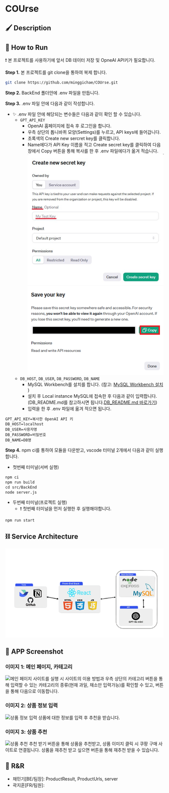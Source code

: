 # COUrse

## 🖌 Description

## 🔧 How to Run

❗ 본 프로젝트를 사용하기에 앞서 DB 데이터 저장 및 OpneAI API키가 필요합니다.

**Step 1.** 본 프로젝트를 git clone을 통하여 복제 합니다.

```bash
git clone https://github.com/minggichae/COUrse.git
```

**Step 2.** BackEnd 폴더안에 .env 파일을 만듭니다.

**Step 3.** .env 파일 안에 다음과 같이 작성합니다.

- ✨ .env 파일 안에 해당되는 변수들은 다음과 같이 확인 할 수 있습니다.
  - `GPT_API_KEY`
    - OpenAI 홈페이지에 접속 후 로그인을 합니다.
    - 우측 상단의 톱니바퀴 모양(Settings)를 누르고, API keys에 들어갑니다.
    - 초록색의 Create new sercret key를 클릭합니다.
    - Name에다가 API Key 이름을 적고 Create secret key를 클릭하여 다음 창에서 Copy 버튼을 통해 복사를 한 후 .env 파일에다가 옮겨 적습니다.
      <img src="public/assets/API_Create1.jpg" alt="API 키 생성">
      <img src="public/assets/API_Create2.jpg" alt="API 키 복사">
  - `DB_HOST`, `DB_USER`, `DB_PASSWORD`, `DB_NAME`
    - MySQL Workbench를 설치를 합니다.
      (참고: [MySQL Workbench 설치](https://giveme-happyending.tistory.com/203#article-3--%F0%9F%92%BB-mysql-%EC%84%A4%EC%B9%98) )
    - 설치 후 Local instance MySQL에 접속한 후 다음과 같이 입력합니다.
      (DB_README.md를 참고하시면 됩니다.[DB_README.md 바로가기](https://github.com/minggichae/COUrse/blob/main/src/BackEnd/DB_README.md))
    - 입력을 한 후 .env 파일에 옮겨 적으면 됩니다.

```env
GPT_API_KEY=복사한 OpenAI API 키
DB_HOST=localhost
DB_USER=사용자명
DB_PASSWORD=비밀번호
DB_NAME=DB명
```

**Step 4.** npm ci를 통하여 모듈을 다운받고, vscode 터미널 2개에서 다음과 같이 실행합니다.

- 첫번째 터미널(서버 실행)

```
npm ci
npm run build
cd src/BackEnd
node server.js
```

- 두번째 터미널(프로젝트 실행)
  - ❗ 첫번째 터미널을 먼저 실행한 후 실행해야합니다.

```
npm run start
```

## ⛓️ Service Architecture

<img src="public/assets/Architecture.jpg" alt="기술 아키텍처">

## 📱 APP Screenshot

### 이미지 1: 메인 페이지, 카테고리

![메인 페이지](COUrse1.gif)
사이트를 실행 시 사이트의 이용 방법과 우측 상단의 카테고리 버튼을 통해 입력할 수 있는 카테고리의 종류(현재 과일, 채소만 입력가능)를 확인할 수 있고, 버튼을 통해 다음으로 이동합니다.

### 이미지 2: 상품 정보 입력

![상품 정보 입력](COUrse2.gif)
상품에 대한 정보를 입력 후 추천을 받습니다.

### 이미지 3: 상품 추천

![상품 추천](COUrse3.gif)
추천 받기 버튼을 통해 상품을 추천받고, 상품 이미지 클릭 시 쿠팡 구매 사이트로 연결됩니다.
상품을 재추천 받고 싶으면 버튼을 통해 재추천 받을 수 있습니다.

## 🚨 R&R

- 채민기[BE/팀장]: ProductResult, ProductUrls, server
- 곽지훈[FR/팀원]:
